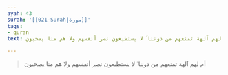 ```yaml
---
ayah: 43
surah: '[[021-Surah|سورة]]'
tags:
- quran
text: أم لهم آلهة تمنعهم من دوننا ۚ لا يستطيعون نصر أنفسهم ولا هم منا يصحبون

---
```

> أم لهم آلهة تمنعهم من دوننا ۚ لا يستطيعون نصر أنفسهم ولا هم منا يصحبون
